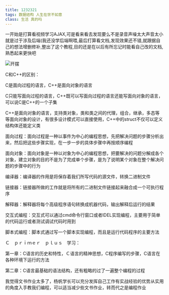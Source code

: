 ```yaml
---
title: 1232321
tags: 数据结构 人生在世不如意
class: 生活 真的吗
---
```


一开始是打算看视频学习AJAX,可是看来看去发现要么不是录音声噪太大声音太小就是过于涉及后端(我还没学后端啊喂,最后打算看文档,发现效果还不错,就跟据自己的想法增删修补,整出了这个教程,目的还是在以后有所忘记时能看自己改的文档,熟悉起来更快吧

![开摆](https://s3.bmp.ovh/imgs/2022/03/bdd6d239690402e6.webp)

<!-- more -->

C和C++的区别：

C是面向过程的语言，C++是面向对象的语言

C只能写面向过程的语言，C++既可以写面向过程的语言还能写面向对象的语言，可以说C是C++的一个子集

C++是面向对象的语言，支持类对象，类和类之间的代理，组合，继承，多态等等面向对象的设计，有很多设计模式可以直接使用，C++中的struct不仅可以定义结构体还能定义类



面向过程：面向过程是一种以事件为中心的编程思想，先把解决问题的步骤分析出来，然后把这些步骤实现，在一步一步的具体步骤中再按顺序编程

面向对象：面向对象是一种以对象为中心的编程思想，把要解决的问题分解成各个对象，建立对象的目的不是为了完成单个步骤，是为了说明某个对象在整个解决问题的步骤中的行为



编译器：编译器的作用是将保存着我们所写代码的源文件，转换二进制文件

链接器：链接器所做的工作就是将所有的二进制文件链接起来融合成一个可执行程序

解释器：解释器将每个高级程序语句转换成机器代码，输出解释后运行的结果



交互式编程：交互式可以通过cmd命令行窗口或者IDEL实现编程，主要用于简单的代码运行或者测试调试代码时用到

脚本式编程：脚本式通过写一个脚本实现编程，而且是运行代码程序的主要方法



Ｃ　ｐｒｉｍｅｒ　ｐｌｕｓ　学习：

第一章：C语言的历史和特性，Ｃ语言的精神思想，C程序编写的步骤，C语言在各种环境下运行的方法

第二章：C语言最基础的语法结构，还有粗略的过了一遍整个编程的过程　



我觉得文书作业太多了，杨帆学长可以充分发挥自己工作有实战经验的优势从实用的角度入手教我们编程，可以适当减少些文书作业，转而代之是编程作业

